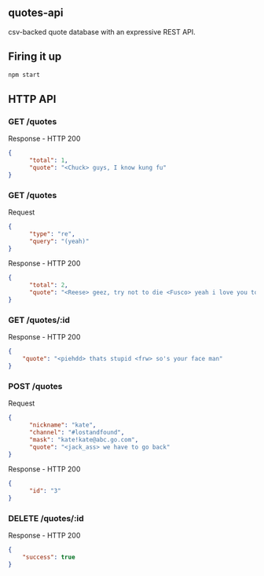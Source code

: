 quotes-api
----------
csv-backed quote database with an expressive REST API.

Firing it up
------------
```bash
npm start
```

HTTP API
--------

### GET /quotes
Response - HTTP 200
```json
{
      "total": 1,
      "quote": "<Chuck> guys, I know kung fu"
}
```

### GET /quotes
Request
```json
{
      "type": "re",
      "query": "(yeah)"
}
```
Response - HTTP 200
```json
{
      "total": 2,
      "quote": "<Reese> geez, try not to die <Fusco> yeah i love you too"
}
```

### GET /quotes/:id
Response - HTTP 200
```json
{
    "quote": "<piehdd> thats stupid <frw> so's your face man"
}
```

### POST /quotes
Request
```json
{
      "nickname": "kate",
      "channel": "#lostandfound",
      "mask": "kate!kate@abc.go.com",
      "quote": "<jack_ass> we have to go back"
}
```
Response - HTTP 200
```json
{
      "id": "3"
}
```

### DELETE /quotes/:id
Response - HTTP 200
```json
{
    "success": true
}
```